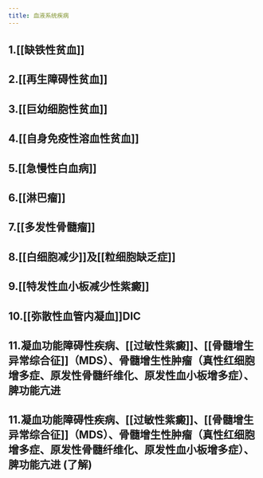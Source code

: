 ```yaml
---
title: 血液系统疾病
---
```


## 1.[[缺铁性贫血]]

## 2.[[再生障碍性贫血]]

## 3.[[巨幼细胞性贫血]]

## 4.[[自身免疫性溶血性贫血]]

## 5.[[急慢性白血病]]

## 6.[[淋巴瘤]]

## 7.[[多发性骨髓瘤]]

## 8.[[白细胞减少]]及[[粒细胞缺乏症]]

## 9.[[特发性血小板减少性紫癜]]

## 10.[[弥散性血管内凝血]]DIC

## 11.凝血功能障碍性疾病、[[过敏性紫癜]]、[[骨髓增生异常综合征]]（MDS）、骨髓增生性肿瘤（真性红细胞增多症、原发性骨髓纤维化、原发性血小板增多症）、脾功能亢进

## 11.凝血功能障碍性疾病、[[过敏性紫癜]]、[[骨髓增生异常综合征]]（MDS）、骨髓增生性肿瘤（真性红细胞增多症、原发性骨髓纤维化、原发性血小板增多症）、脾功能亢进 (了解)

## 
